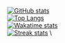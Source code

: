 [![GitHub stats](https://github-readme-stats.vercel.app/api?username=cptmacp&show_icons=true)](https://github.com/cptmacp/cptmacp) \
[![Top Langs](https://github-readme-stats.vercel.app/api/top-langs/?username=cptmacp)](https://github.com/cptmacp/cptmacp) \
[![Wakatime stats](https://github-readme-stats.vercel.app/api/wakatime?username=cptmacp)](https://github.com/cptmacp/cptmacp) \
[![Streak stats](https://github-readme-streak-stats.herokuapp.com/?user=cptmacp&theme=tokyonight)](https://github.com/cptmacp/cptmacp) \

